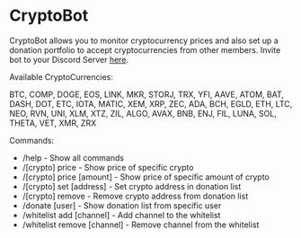 # CryptoBot

CryptoBot allows you to monitor cryptocurrency prices and also set up a donation portfolio to accept cryptocurrencies from other members.
Invite bot to your Discord Server [here](https://discord.com/api/oauth2/authorize?client_id=953953187394617354&permissions=274877908992&scope=bot%20applications.commands).

Available CryptoCurrencies:

BTC,  COMP,  DOGE,  EOS,  LINK,  MKR,  STORJ,  TRX,  YFI,  AAVE,  ATOM,  BAT,  DASH,  DOT,  ETC,  IOTA,  MATIC,  XEM,  XRP,  ZEC,  ADA,  BCH,  EGLD,  ETH,  LTC,  NEO,  RVN,  UNI,  XLM,  XTZ,  ZIL,  ALGO,  AVAX,  BNB,  ENJ,  FIL,  LUNA,  SOL,  THETA,  VET,  XMR,  ZRX

Commands:
- /help - Show all commands
- /[crypto] price - Show price of specific crypto
- /[crypto] price [amount] - Show price of specific amount of crypto
- /[crypto] set [address] - Set crypto address in donation list
- /[crypto] remove - Remove crypto address from donation list
- /donate [user] - Show donation list from specific user
- /whitelist add [channel] - Add channel to the whitelist
- /whitelist remove [channel] - Remove channel from the whitelist
